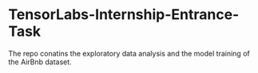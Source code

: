 # TensorLabs-Internship-Entrance-Task
The repo conatins the exploratory data analysis and the model training of the AirBnb dataset.
